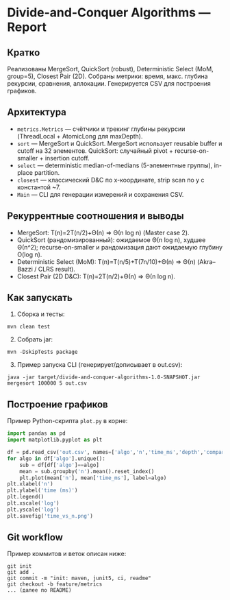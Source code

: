 # Divide-and-Conquer Algorithms — Report

Кратко
-----
Реализованы MergeSort, QuickSort (robust), Deterministic Select (MoM, group=5), Closest Pair (2D). Собраны метрики: время, макс. глубина рекурсии, сравнения, аллокации. Генерируется CSV для построения графиков.

Архитектура
----------
- `metrics.Metrics` — счётчики и трекинг глубины рекурсии (ThreadLocal + AtomicLong для maxDepth).
- `sort` — MergeSort и QuickSort. MergeSort использует reusable buffer и cutoff на 32 элементов. QuickSort: случайный pivot + recurse-on-smaller + insertion cutoff.
- `select` — deterministic median-of-medians (5-элементные группы), in-place partition.
- `closest` — классический D&C по x-координате, strip scan по y с константой ~7.
- `Main` — CLI для генерации измерений и сохранения CSV.

Рекуррентные соотношения и выводы
---------------------------------
- MergeSort: T(n)=2T(n/2)+Θ(n) => Θ(n log n) (Master case 2).
- QuickSort (рандомизированный): ожидаемое Θ(n log n), худшее Θ(n^2); recurse-on-smaller и рандомизация дают ожидаемую глубину O(log n).
- Deterministic Select (MoM): T(n)=T(n/5)+T(7n/10)+Θ(n) => Θ(n) (Akra–Bazzi / CLRS result).
- Closest Pair (2D D&C): T(n)=2T(n/2)+Θ(n) => Θ(n log n).

Как запускать
-------------
1. Сборка и тесты:
```
mvn clean test
```
2. Собрать jar:
```
mvn -DskipTests package
```
3. Пример запуска CLI (генерирует/дописывает в out.csv):
```
java -jar target/divide-and-conquer-algorithms-1.0-SNAPSHOT.jar mergesort 100000 5 out.csv
```

Построение графиков
-------------------
Пример Python-скрипта `plot.py` в корне:
```python
import pandas as pd
import matplotlib.pyplot as plt

df = pd.read_csv('out.csv', names=['algo','n','time_ms','depth','comparisons','allocations'])
for algo in df['algo'].unique():
    sub = df[df['algo']==algo]
    mean = sub.groupby('n').mean().reset_index()
    plt.plot(mean['n'], mean['time_ms'], label=algo)
plt.xlabel('n')
plt.ylabel('time (ms)')
plt.legend()
plt.xscale('log')
plt.yscale('log')
plt.savefig('time_vs_n.png')
```

Git workflow
------------
Пример коммитов и веток описан ниже:
```
git init
git add .
git commit -m "init: maven, junit5, ci, readme"
git checkout -b feature/metrics
... (далее по README)
```
